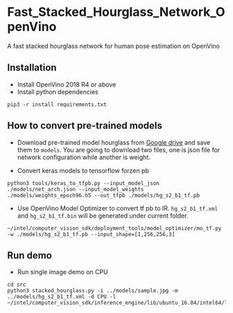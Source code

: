 # Fast_Stacked_Hourglass_Network_OpenVino
A fast stacked hourglass network for human pose estimation on OpenVino

## Installation
- Install OpenVino 2018 R4 or above
- Install python dependencies
```
pip3 -r install requirements.txt  
```

## How to convert pre-trained models
- Download pre-trained model hourglass from [Google drive](https://drive.google.com/drive/folders/12ioJONmse658qc9fgMpzSy2D_JCdkFVg?usp=sharing) and save them to `models`. You are going to download two files, one is json file for network configuration while another is weight.

- Convert keras models to tensorflow forzen pb
```
python3 tools/keras_to_tfpb.py --input_model_json ./models/net_arch.json --input_model_weights
./models/weights_epoch96.h5 --out_tfpb ./models/hg_s2_b1_tf.pb
```
- Use OpenVino Model Optimizer to convert tf pb to IR. `hg_s2_b1_tf.xml` and `hg_s2_b1_tf.bin` will be generated under current folder.
```
~/intel/computer_vision_sdk/deployment_tools/model_optimizer/mo_tf.py -w ./models/hg_s2_b1_tf.pb --input_shape=[1,256,256,3]
```

## Run demo
- Run single image demo on CPU
```
cd src
python3 stacked_hourglass.py -i ../models/sample.jpg -m ../models/hg_s2_b1_tf.xml -d CPU -l ~/intel/computer_vision_sdk/inference_engine/lib/ubuntu_16.04/intel64/libcpu_extension_avx2.so
```
